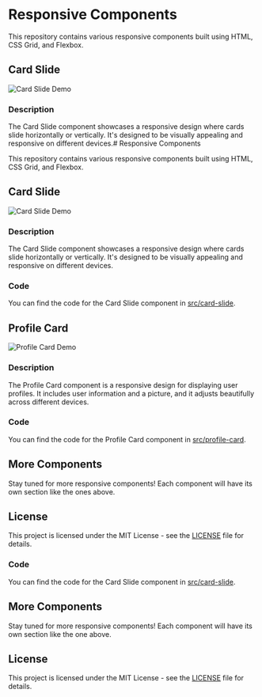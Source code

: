 # Responsive Components

This repository contains various responsive components built using HTML, CSS Grid, and Flexbox.

## Card Slide

![Card Slide Demo](https://media.giphy.com/media/xPNc24We62MMQF25SX/giphy.gif)

### Description

The Card Slide component showcases a responsive design where cards slide horizontally or vertically. It's designed to be visually appealing and responsive on different devices.# Responsive Components

This repository contains various responsive components built using HTML, CSS Grid, and Flexbox.

## Card Slide

![Card Slide Demo](https://media.giphy.com/media/xPNc24We62MMQF25SX/giphy.gif)

### Description

The Card Slide component showcases a responsive design where cards slide horizontally or vertically. It's designed to be visually appealing and responsive on different devices.

### Code

You can find the code for the Card Slide component in [src/card-slide](https://github.com/CodeWithShivram/Responsive-HTML-and-CSS-/blob/main/card%20slide).

## Profile Card

![Profile Card Demo](https://media.giphy.com/media/LAveLM5KZWsxddDAfH/giphy.gif)

### Description

The Profile Card component is a responsive design for displaying user profiles. It includes user information and a picture, and it adjusts beautifully across different devices.

### Code

You can find the code for the Profile Card component in [src/profile-card](https://github.com/CodeWithShivram/Responsive-HTML-and-CSS-/tree/main/Profile%20Card).

## More Components

Stay tuned for more responsive components! Each component will have its own section like the ones above.

## License

This project is licensed under the MIT License - see the [LICENSE](https://github.com/CodeWithShivram/Responsive-HTML-and-CSS-/blob/main/LICENSE) file for details.


### Code

You can find the code for the Card Slide component in [src/card-slide](https://github.com/CodeWithShivram/Responsive-HTML-and-CSS-/tree/main/card%20slide).

## More Components

Stay tuned for more responsive components! Each component will have its own section like the one above.

## License

This project is licensed under the MIT License - see the [LICENSE](https://github.com/CodeWithShivram/Responsive-HTML-and-CSS-/blob/main/LICENSE) file for details.
